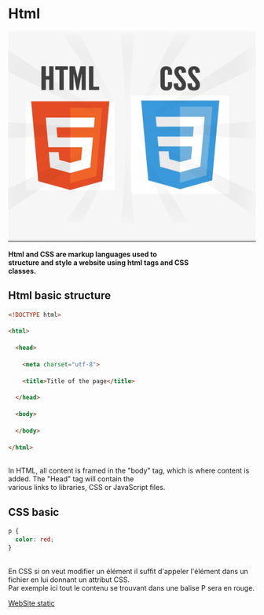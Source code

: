 # Html <Badge type="tip" text="html and CSS" />
![html et CSS](../images/htmletcss.png)


**Html and CSS are markup languages used to \
structure and style a website using html tags and CSS\
classes.**


## Html basic structure <Badge type="tip" text="" />

```html
<!DOCTYPE html>

<html>

  <head>

    <meta charset="utf-8">

    <title>Title of the page</title>

  </head>

  <body>

  </body>

</html>

```
\
In HTML, all content is framed in the "body" tag, which is where content is added. The "Head" tag will contain the \
various links to libraries, CSS or JavaScript files.


## CSS basic 

```CSS
p {
  color: red;
}
```
\
En CSS si on veut modifier un élément il suffit d'appeler l'élément dans un fichier en lui donnant un attribut CSS. \
Par exemple ici tout le contenu se trouvant dans une balise P sera en rouge.




[WebSite static](../projects/html-WebSite-Static.md)

